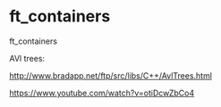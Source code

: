 # ft_containers
ft_containers

AVl trees:

http://www.bradapp.net/ftp/src/libs/C++/AvlTrees.html

https://www.youtube.com/watch?v=otiDcwZbCo4

